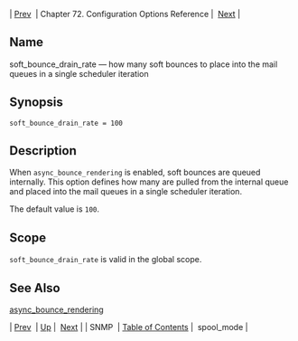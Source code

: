 | [Prev](conf.ref.snmp)  | Chapter 72. Configuration Options Reference |  [Next](conf.ref.spool_mode) |

<a name="conf.ref.soft_bounce_drain_rate"></a>
## Name

soft_bounce_drain_rate — how many soft bounces to place into the mail queues in a single scheduler iteration

## Synopsis

`soft_bounce_drain_rate = 100`

<a name="idp26698992"></a>
## Description

When `async_bounce_rendering` is enabled, soft bounces are queued internally. This option defines how many are pulled from the internal queue and placed into the mail queues in a single scheduler iteration.

The default value is `100`.

<a name="idp26702336"></a>
## Scope

`soft_bounce_drain_rate` is valid in the global scope.

<a name="idp26704592"></a>
## See Also

[async_bounce_rendering](conf.ref.async_bounce_rendering "async_bounce_rendering")

| [Prev](conf.ref.snmp)  | [Up](config.options.ref) |  [Next](conf.ref.spool_mode) |
| SNMP  | [Table of Contents](index) |  spool_mode |

